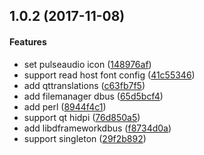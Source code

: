 <a name="1.0.2"></a>
## 1.0.2 (2017-11-08)


#### Features

*   set pulseaudio icon ([148976af](148976af))
*   support read host font config ([41c55346](41c55346))
*   add qttranslations ([c63fb7f5](c63fb7f5))
*   add filemanager dbus ([65d5bcf4](65d5bcf4))
*   add perl ([8944f4c1](8944f4c1))
*   support qt hidpi ([76d850a5](76d850a5))
*   add libdframeworkdbus ([f8734d0a](f8734d0a))
*   support singleton ([29f2b892](29f2b892))
